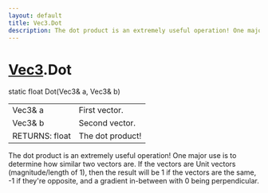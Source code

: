 ```yaml
---
layout: default
title: Vec3.Dot
description: The dot product is an extremely useful operation! One major use is to determine how similar two vectors are. If the vectors are Unit vectors (magnitude/length of 1), then the result will be 1 if the vectors are the same, -1 if they're opposite, and a gradient in-between with 0 being perpendicular.
---
```

# [Vec3]({{site.url}}/Pages/Reference/Vec3.html).Dot

<div class='signature' markdown='1'>
static float Dot(Vec3& a, Vec3& b)
</div>

|  |  |
|--|--|
|Vec3& a|First vector.|
|Vec3& b|Second vector.|
|RETURNS: float|The dot product!|

The dot product is an extremely useful operation! One major use is to determine
how similar two vectors are. If the vectors are Unit vectors (magnitude/length of 1), then
the result will be 1 if the vectors are the same, -1 if they're opposite, and a gradient
in-between with 0 being perpendicular.



